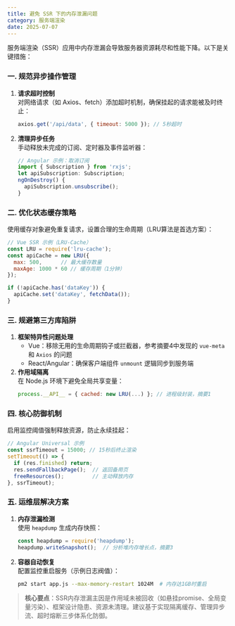 ```yaml
---
title: 避免 SSR 下的内存泄漏问题
category: 服务端渲染
date: 2025-07-07
---
```

服务端渲染（SSR）应用中内存泄漏会导致服务器资源耗尽和性能下降。以下是关键措施：

### 一. 规范异步操作管理  
1. **请求超时控制**  
   对网络请求（如 Axios、fetch）添加超时机制，确保挂起的请求能被及时终止：
   ```javascript
   axios.get('/api/data', { timeout: 5000 }); // 5秒超时
   ```
2. **清理异步任务**  
   手动释放未完成的订阅、定时器及事件监听器：
   ```javascript
   // Angular 示例：取消订阅
   import { Subscription } from 'rxjs';
   let apiSubscription: Subscription;
   ngOnDestroy() {
     apiSubscription.unsubscribe();
   }
   ```

### 二. 优化状态缓存策略  
使用缓存对象避免重复请求，设置合理的生命周期（LRU算法是首选方案）：
```javascript
// Vue SSR 示例（LRU-Cache）
const LRU = require('lru-cache');
const apiCache = new LRU({
  max: 500,      // 最大缓存数量
  maxAge: 1000 * 60 // 缓存周期（1分钟）
});

if (!apiCache.has('dataKey')) {
  apiCache.set('dataKey', fetchData());
}
```

### 三. 规避第三方库陷阱  
1. **框架特异性问题处理**  
   - Vue：移除无用的生命周期钩子或拦截器，参考摘要4中发现的 `vue-meta` 和 `Axios` 的问题
   - React/Angular：确保客户端组件 `unmount` 逻辑同步到服务端
2. **作用域隔离**  
   在 Node.js 环境下避免全局共享变量：
   ```javascript
   process.__API__ = { cached: new LRU(...) }; // 进程级封装，摘要1
   ```

### 四. 核心防御机制  
启用监控阈值强制释放资源，防止永续挂起：
```javascript
// Angular Universal 示例
const ssrTimeout = 15000; // 15秒后终止渲染
setTimeout(() => {
  if (res.finished) return;
  res.sendFallbackPage();  // 返回备用页
  freeResources();         // 主动释放内存
}, ssrTimeout);
```

### 五. 运维层解决方案  
1. **内存泄漏检测**  
   使用 `heapdump` 生成内存快照：
   ```javascript
   const heapdump = require('heapdump');
   heapdump.writeSnapshot();  // 分析堆内存增长点，摘要3
   ```
2. **容器自动恢复**  
   配置监控重启服务（示例日志阀值）：
   ```bash
   pm2 start app.js --max-memory-restart 1024M  # 内存达1GB时重启
   ```

> **核心要点**：SSR内存泄漏主因是作用域未被回收（如悬挂promise、全局变量污染）、框架设计隐患、资源未清理。建议基于实现隔离缓存、管理异步流、超时熔断三步体系化防御。
